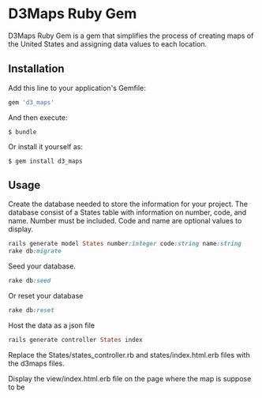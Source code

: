 # D3Maps Ruby Gem

D3Maps Ruby Gem is a gem that simplifies the process of creating maps of the United States and assigning data values to each location.

## Installation

Add this line to your application's Gemfile:

```ruby
gem 'd3_maps'
```

And then execute:

    $ bundle

Or install it yourself as:

    $ gem install d3_maps

## Usage

Create the database needed to store the information for your project. The database consist of a States table with information on number, code, and name. Number must be included. Code and name are optional values to display.

```ruby
rails generate model States number:integer code:string name:string
rake db:migrate
```

Seed your database.
```ruby
rake db:seed
```
Or reset your database
```ruby
rake db:reset
```

Host the data as a json file
```ruby
rails generate controller States index
```
Replace the States/states_controller.rb and states/index.html.erb files with the d3maps files.

Display the view/index.html.erb file on the page where the map is suppose to be
